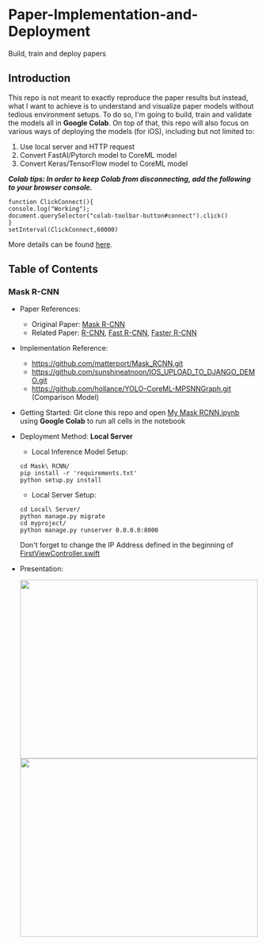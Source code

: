 # Paper-Implementation-and-Deployment
Build, train and deploy papers
## Introduction
This repo is not meant to exactly reproduce the paper results but instead, what I want to achieve is to understand and visualize paper models without tedious environment setups. To do so, I'm going to build, train and validate the models all in __Google Colab__. On top of that, this repo will also focus on various ways of deploying the models (for iOS), including but not limited to:
1. Use local server and HTTP request
2. Convert FastAI/Pytorch model to CoreML model
3. Convert Keras/TensorFlow model to CoreML model 

***Colab tips: In order to keep Colab from disconnecting, add the following to your browser console.***
```
function ClickConnect(){
console.log("Working"); 
document.querySelector("colab-toolbar-button#connect").click() 
}
setInterval(ClickConnect,60000)
```
More details can be found [here](https://medium.com/@shivamrawat_756/how-to-prevent-google-colab-from-disconnecting-717b88a128c0).
## Table of Contents
### Mask R-CNN
* Paper References: 
  * Original Paper: [Mask R-CNN](https://arxiv.org/pdf/1703.06870v3.pdf)
  * Related Paper: [R-CNN](https://arxiv.org/pdf/1311.2524.pdf), [Fast R-CNN](https://arxiv.org/pdf/1504.08083v2.pdf), [Faster R-CNN](https://arxiv.org/pdf/1506.01497v3.pdf)
* Implementation Reference: 
  * https://github.com/matterport/Mask_RCNN.git
  * https://github.com/sunshineatnoon/IOS_UPLOAD_TO_DJANGO_DEMO.git
  * https://github.com/hollance/YOLO-CoreML-MPSNNGraph.git (Comparison Model)
* Getting Started: Git clone this repo and open [My Mask RCNN.ipynb](https://github.com/shuheng-cao/Paper-Implementation-and-Deployment/blob/master/Mask%20RCNN/My_Mask_RCNN.ipynb) using __Google Colab__ to run all cells in the notebook
* Deployment Method: __Local Server__
  * Local Inference Model Setup:
  ```
  cd Mask\ RCNN/
  pip install -r 'requirements.txt' 
  python setup.py install
  ```
  * Local Server Setup:
  ```
  cd Local\ Server/
  python manage.py migrate
  cd myproject/
  python manage.py runserver 0.0.0.0:8000
  ```
  Don't forget to change the IP Address defined in the beginning of [FirstViewController.swift](https://github.com/shuheng-cao/Paper-Implementation-and-Deployment/blob/master/Deployment/Deployment/View%20Controllers/1st/FirstViewController.swift)
* Presentation:

  <img src="https://github.com/shuheng-cao/Paper-Implementation-and-Deployment/blob/master/Mask RCNN/demo/IMG_253A54215DE1-1.jpeg" width="480" height="360" />
  <img src="https://github.com/shuheng-cao/Paper-Implementation-and-Deployment/blob/master/Mask RCNN/demo/ezgif.com-video-to-gif.gif" width="480" height="360" />
   
